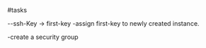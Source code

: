 #tasks

--ssh-Key -> first-key
-assign first-key to newly created instance.


-create a security group